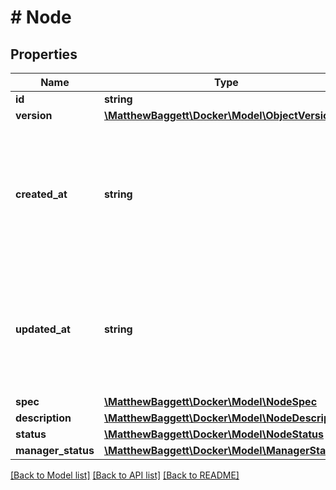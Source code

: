 # # Node

## Properties

Name | Type | Description | Notes
------------ | ------------- | ------------- | -------------
**id** | **string** |  | [optional]
**version** | [**\MatthewBaggett\Docker\Model\ObjectVersion**](ObjectVersion.md) |  | [optional]
**created_at** | **string** | Date and time at which the node was added to the swarm in [RFC 3339](https://www.ietf.org/rfc/rfc3339.txt) format with nano-seconds. | [optional]
**updated_at** | **string** | Date and time at which the node was last updated in [RFC 3339](https://www.ietf.org/rfc/rfc3339.txt) format with nano-seconds. | [optional]
**spec** | [**\MatthewBaggett\Docker\Model\NodeSpec**](NodeSpec.md) |  | [optional]
**description** | [**\MatthewBaggett\Docker\Model\NodeDescription**](NodeDescription.md) |  | [optional]
**status** | [**\MatthewBaggett\Docker\Model\NodeStatus**](NodeStatus.md) |  | [optional]
**manager_status** | [**\MatthewBaggett\Docker\Model\ManagerStatus**](ManagerStatus.md) |  | [optional]

[[Back to Model list]](../../README.md#models) [[Back to API list]](../../README.md#endpoints) [[Back to README]](../../README.md)
